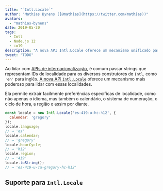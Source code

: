 ```yaml
---
title: "`Intl.Locale`"
author: "Mathias Bynens ([@mathias](https://twitter.com/mathias))"
avatars:
  - "mathias-bynens"
date: 2019-05-20
tags:
  - Intl
  - Node.js 12
  - io19
description: "A nova API Intl.Locale oferece um mecanismo unificado para lidar com locais, e é mais conveniente do que usar strings."
tweet: "TODO"
---
```

Ao lidar com [APIs de internacionalização](/features/tags/intl), é comum passar strings que representam IDs de localidade para os diversos construtores de `Intl`, como `'en'` para inglês. [A nova API `Intl.Locale`](https://github.com/tc39/proposal-intl-locale) oferece um mecanismo mais poderoso para lidar com essas localidades.

<!--truncate-->
Ela permite extrair facilmente preferências específicas de localidade, como não apenas o idioma, mas também o calendário, o sistema de numeração, o ciclo de hora, a região e assim por diante.

```js
const locale = new Intl.Locale('es-419-u-hc-h12', {
  calendar: 'gregory'
});
locale.language;
// → 'es'
locale.calendar;
// → 'gregory'
locale.hourCycle;
// → 'h12'
locale.region;
// → '419'
locale.toString();
// → 'es-419-u-ca-gregory-hc-h12'
```

## Suporte para `Intl.Locale`

<feature-support chrome="74 /blog/v8-release-74#intl.locale"
                 firefox="no"
                 safari="no"
                 nodejs="12 https://twitter.com/mathias/status/1120700101637353473"
                 babel="no"></feature-support>
